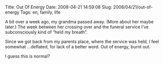 Title: Out Of Energy
Date: 2008-04-21 14:59:08
Slug: 2008/04/21/out-of-energy
Tags: en, family, life


A bit over a week ago, my grandma passed away. (More about her maybe later.)
The week between her crossing over and the funeral service I’ve subconsciously
kind of “held my breath”.

Since we got back from my parents place, where the service was held, I feel
somewhat …deflated, for lack of a better word. Out of energy, burnt out.

I guess this is normal?
